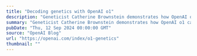 ```yaml
---
title: "Decoding genetics with OpenAI o1"
description: "Geneticist Catherine Brownstein demonstrates how OpenAI o1 can speed up the process of diagnosing rare medical challenges."
summary: "Geneticist Catherine Brownstein demonstrates how OpenAI o1 can speed up the process of diagnosing rare medical challenges."
pubDate: "Thu, 12 Sep 2024 00:00:00 GMT"
source: "OpenAI Blog"
url: "https://openai.com/index/o1-genetics"
thumbnail: ""
---
```


